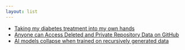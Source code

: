 ```yaml
---
layout: list
---
```


 - [Taking my diabetes treatment into my own hands](https://martin.janiczek.cz/2024/07/23/taking-my-diabetes-treatment-into-my-own-hands.html)
- [Anyone can Access Deleted and Private Repository Data on GitHub](https://trufflesecurity.com/blog/anyone-can-access-deleted-and-private-repo-data-github)
- [AI models collapse when trained on recursively generated data](https://www.nature.com/articles/s41586-024-07566-y)
